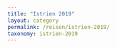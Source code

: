 ```yaml
---
title: "Istrien 2019"
layout: category
permalink: /reisen/istrien-2019/
taxonomy: istrien-2019
---
```

